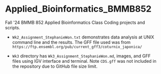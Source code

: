 # Applied_Bioinformatics_BMMB852
Fall '24 BMMB 852 Applied Bioinformatics Class Coding projects and scripts.

* `Wk2_Assignment_StephanieWon.txt` demonstrates data analysis at UNIX command line and the results. The GFF file used was from `https://ftp.ensembl.org/pub/current_gff3/coturnix_japonica/`

* `Wk3` directory has `Wk3_Assignment_StephanieWon.md`, images, and GFF files using IGV interface and terminal. Note `CDS.gff` was not included in the repository due to GitHub file size limit. 
